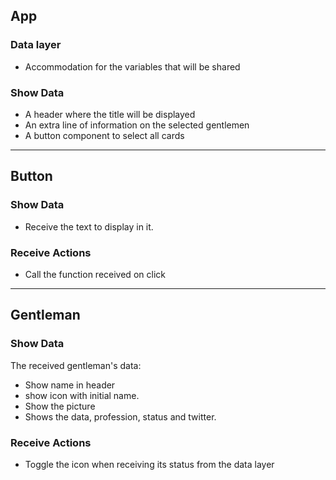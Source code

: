 ## App

### Data layer

- Accommodation for the variables that will be shared

### Show Data

- A header where the title will be displayed
- An extra line of information on the selected gentlemen
- A button component to select all cards

---

## Button

### Show Data

- Receive the text to display in it.

### Receive Actions

- Call the function received on click

---

## Gentleman

### Show Data

The received gentleman's data:

- Show name in header
- show icon with initial name.
- Show the picture
- Shows the data, profession, status and twitter.

### Receive Actions

- Toggle ​​the icon when receiving its status from the data layer
